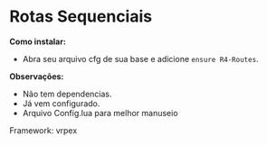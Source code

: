  # Rotas Sequenciais

**Como instalar:**

- Abra seu arquivo cfg de sua base e adicione `ensure R4-Routes`.

**Observações:**

- Não tem dependencias.
- Já vem configurado.
- Arquivo Config.lua para melhor manuseio

Framework: vrpex
